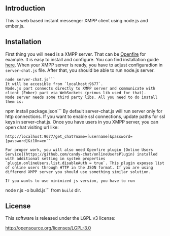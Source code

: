 ## Introduction
This is web based instant messenger XMPP client using node.js and ember.js.

## Installation
First thing you will need is a XMPP server. That can be [Openfire](http://www.igniterealtime.org/projects/openfire/) for example. It is easy to install and configure. You can find installation guide [here](http://www.igniterealtime.org/builds/openfire/docs/latest/documentation/install-guide.html).
When your XMPP server is ready, you have to adjust configuradion in `server-chat.js` file. After that, you should be able to run node.js server.
```
node server-chat.js```
It will be accesible from `localhost:9677`.
Node.js part connects directly to XMPP server and communicate with client (Ember) part via WebSockets (primus lib used for that).
Node server needs some third party libs. All you need to do install them is:
```
npm install package.json```
By default server-chat.js will run server only for http connections. If you want to enable ssl connections, update paths for ssl keys in server-chat.js.
Once you have users in you XMPP server, you can open chat visiting url like:
```
http://localhost:9677/get_chat?name=[username]&password=[password]&i18n=en```

For proper work, you will also need Openfire plugin [Online Users Service](https://github.com/candy-chat/onlineUsersPlugin) installed with additional setting in system properties `plugin.onlineUsers.list.disableAuth = true`. This plugin exposes list of online users through HTTP in the JSON format. If you are using differend XMPP server you should use something similar solution.

If you wants to use minimized js version, you have to run
```
node r.js -o build.js```
from `build` dir.

## License
This software is released under the LGPL v3 license:

http://opensource.org/licenses/LGPL-3.0